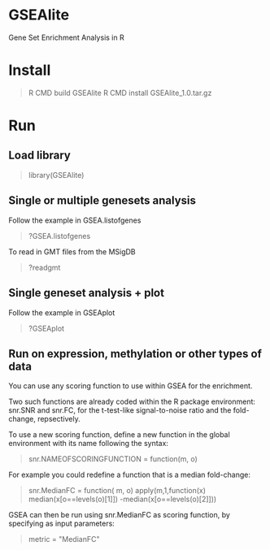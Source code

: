 # GSEAlite
Gene Set Enrichment Analysis in R

# Install

> R CMD build GSEAlite
> R CMD install GSEAlite_1.0.tar.gz


# Run 

## Load library

> library(GSEAlite)


## Single or multiple genesets analysis

Follow the example in GSEA.listofgenes

> ?GSEA.listofgenes

To read in GMT files from the MSigDB

> ?readgmt

## Single geneset analysis + plot

Follow the example in GSEAplot

> ?GSEAplot


## Run on expression, methylation or other types of data


You can use any scoring function to use within GSEA for the enrichment.

Two such functions are already coded within the R package environment: snr.SNR and snr.FC, for the t-test-like signal-to-noise ratio and the fold-change, repsectively.

To use a new scoring function, define a new function in the global environment with its name following the syntax:

> snr.NAMEOFSCORINGFUNCTION = function(m, o)

For example you could redefine a function that is a median fold-change:

> snr.MedianFC = function( m, o) apply(m,1,function(x) median(x[o==levels(o)[1]]) -median(x[o==levels(o)[2]]))

GSEA can then be run using snr.MedianFC as scoring function, by specifying as input parameters:

> metric = "MedianFC"



